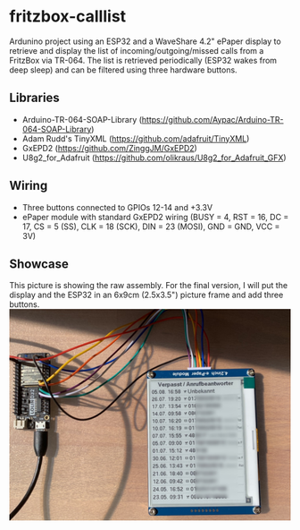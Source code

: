 # fritzbox-calllist
Ardunino project using an ESP32 and a WaveShare 4.2" ePaper display to retrieve and display the list of incoming/outgoing/missed calls from a FritzBox via TR-064. The list is retrieved periodically (ESP32 wakes from deep sleep) and can be filtered using three hardware buttons.

## Libraries
- Arduino-TR-064-SOAP-Library (https://github.com/Aypac/Arduino-TR-064-SOAP-Library)
- Adam Rudd's TinyXML (https://github.com/adafruit/TinyXML)
- GxEPD2 (https://github.com/ZinggJM/GxEPD2)
- U8g2_for_Adafruit (https://github.com/olikraus/U8g2_for_Adafruit_GFX)

## Wiring
- Three buttons connected to GPIOs 12-14 and +3.3V
- ePaper module with standard GxEPD2 wiring (BUSY = 4, RST = 16, DC = 17, CS = 5 (SS), CLK = 18 (SCK), DIN = 23 (MOSI), GND = GND, VCC = 3V)

## Showcase
This picture is showing the raw assembly. For the final version, I will put the display and the ESP32 in an 6x9cm (2.5x3.5") picture frame and add three buttons.
![missed_calls_list](https://raw.githubusercontent.com/jfraf/fritzbox-calllist/master/example-missed_calls.jpg "missed calls")
